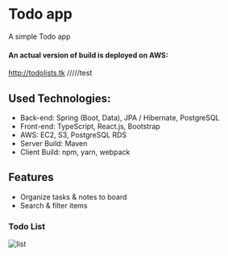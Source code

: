 # Todo app

A simple Todo app
#### An actual version of build is deployed on AWS:
http://todolists.tk
/////test
## Used Technologies:

* Back-end: Spring (Boot, Data), JPA / Hibernate, PostgreSQL
* Front-end: TypeScript, React.js, Bootstrap
* AWS: EC2, S3, PostgreSQL RDS
* Server Build: Maven
* Client Build: npm, yarn, webpack

## Features

* Organize tasks & notes to board
* Search & filter items

### Todo List
![list](img/todo_1.jpg)
